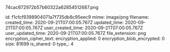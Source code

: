 74cac672972b57b60322a62854512687.png

id: f1cfcf9398904071a7f735db8c95eec9
mime: image/png
filename: 
created_time: 2020-09-21T07:00:05.767Z
updated_time: 2020-09-21T07:00:05.767Z
user_created_time: 2020-09-21T07:00:05.767Z
user_updated_time: 2020-09-21T07:00:05.767Z
file_extension: png
encryption_cipher_text: 
encryption_applied: 0
encryption_blob_encrypted: 0
size: 81699
is_shared: 0
type_: 4